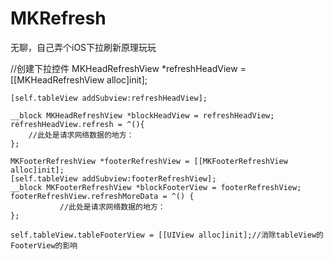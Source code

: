 # MKRefresh
无聊，自己弄个iOS下拉刷新原理玩玩


 //创建下拉控件
    MKHeadRefreshView *refreshHeadView = [[MKHeadRefreshView alloc]init];
    
    [self.tableView addSubview:refreshHeadView];
    
    __block MKHeadRefreshView *blockHeadView = refreshHeadView;
    refreshHeadView.refresh = ^(){
        //此处是请求网络数据的地方：
    };
    
    MKFooterRefreshView *footerRefreshView = [[MKFooterRefreshView alloc]init];
    [self.tableView addSubview:footerRefreshView];
    __block MKFooterRefreshView *blockFooterView = footerRefreshView;
    footerRefreshView.refreshMoreData = ^() {
               //此处是请求网络数据的地方：
    };
    
    self.tableView.tableFooterView = [[UIView alloc]init];//消除tableView的FooterView的影响
